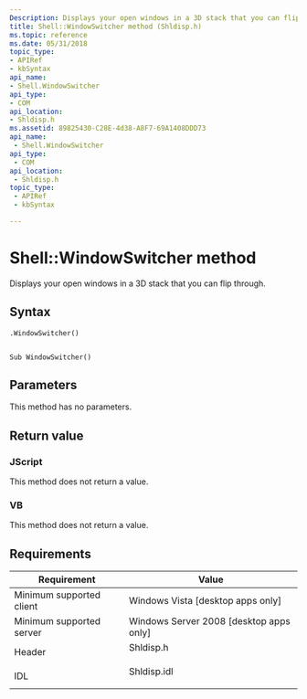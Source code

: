 ```yaml
---
Description: Displays your open windows in a 3D stack that you can flip through.
title: Shell::WindowSwitcher method (Shldisp.h)
ms.topic: reference
ms.date: 05/31/2018
topic_type: 
- APIRef
- kbSyntax
api_name: 
- Shell.WindowSwitcher
api_type: 
- COM
api_location: 
- Shldisp.h
ms.assetid: 89825430-C28E-4d38-A8F7-69A1408DDD73
api_name: 
 - Shell.WindowSwitcher
api_type: 
 - COM
api_location: 
 - Shldisp.h
topic_type: 
 - APIRef
 - kbSyntax

---
```


# Shell::WindowSwitcher method

Displays your open windows in a 3D stack that you can flip through.

## Syntax


```JScript
.WindowSwitcher()
```


```VB

Sub WindowSwitcher()
```





## Parameters

This method has no parameters.

## Return value

### JScript

This method does not return a value.

### VB

This method does not return a value.

## Requirements



| Requirement | Value |
|-------------------------------------|----------------------------------------------------------------------------------------|
| Minimum supported client<br/> | Windows Vista \[desktop apps only\]<br/>                                         |
| Minimum supported server<br/> | Windows Server 2008 \[desktop apps only\]<br/>                                   |
| Header<br/>                   | <dl> <dt>Shldisp.h</dt> </dl>   |
| IDL<br/>                      | <dl> <dt>Shldisp.idl</dt> </dl> |



 

 




